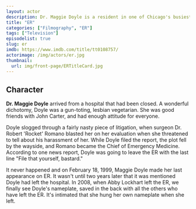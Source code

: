 ```yaml
---
layout: actor
description: Dr. Maggie Doyle is a resident in one of Chicago's busiest hospitals.
title: "ER"
categories: ["Filmography", "ER"]
tags: ["Television"]
episodelist: true
slug: er
imdb: https://www.imdb.com/title/tt0108757/
actorimage: /img/actors/er.jpg
thumbnail:
  url: img/front-page/ERTitleCard.jpg
---
```


## Character

**Dr. Maggie Doyle** arrived from a hospital that had been closed. A wonderful dichotomy, Doyle was a gun-toting, lesbian vegetarian. She was good friends with John Carter, and had enough attitude for everyone.

Doyle slogged through a fairly nasty piece of litigation, when surgeon Dr. Robert 'Rocket' Romano blasted her on her evaluation when she threatened to tell about his harassment of her. While Doyle filed the report, the plot fell by the wayside, and Romano became the Chief of Emergency Medicine. According to one news report, Doyle was going to leave the ER with the last line "File that yourself, bastard."

It never happened and on February 18, 1999, Maggie Doyle made her last appearance on ER. It wasn't until two years later that it was mentioned Doyle had left the hospital. In 2008, when Abby Lockhart left the ER, we finally see Doyle's nameplate, saved in the back with all the others who have left the ER. It's intimated that she hung her own nameplate when she left.
